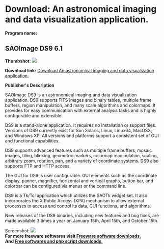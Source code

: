 # Download: An astronomical imaging and data visualization application.

**Program name:**

## SAOImage DS9 6.1

  
**Thumbshot:** ![](http://www.freewarefiles.com/screenshot/saoimageds9_md.gif)   
  
**Download link:** [Download An astronomical imaging and data visualization application.](http://freesoftwares.boysofts.com/SAOImage-DS9_program_52602.html)  
  


**Publisher's Description**  
  


SAOImage DS9 is an astronomical imaging and data visualization application. DS9 supports FITS images and binary tables, multiple frame buffers, region manipulation, and many scale algorithms and colormaps. It provides for easy communication with external analysis tasks and is highly configurable and extensible. 

DS9 is a stand-alone application. It requires no installation or support files. Versions of DS9 currently exist for Sun Solaris, Linux, Linux64, MacOSX, and Windows XP. All versions and platforms support a consistent set of GUI and functional capabilities.

DS9 supports advanced features such as multiple frame buffers, mosaic images, tiling, blinking, geometric markers, colormap manipulation, scaling, arbitrary zoom, rotation, pan, and a variety of coordinate systems. DS9 also supports FTP and HTTP access.

The GUI for DS9 is user configurable. GUI elements such as the coordinate display, panner, magnifier, horizontal and vertical graphs, button bar, and colorbar can be configured via menus or the command line.

DS9 is a Tk/Tcl application which utilizes the SAOTk widget set. It also incorporates the X Public Access (XPA) mechanism to allow external processes to access and control its data, GUI functions, and algorithms.

New releases of the DS9 binaries, including new features and bug fixes, are made available 3 times a year on January 15th, April 15th, and October 15th.

  
  
Screenshot: ![](http://www.freewarefiles.com/screenshot/saoimageds9.gif)   
**For more freeware softwares visit [Freeware software downloads.](http://freesoftwares.boysofts.com/)**   
**And [Free softwares and php script downloads.](http://www.boysofts.com/)**
